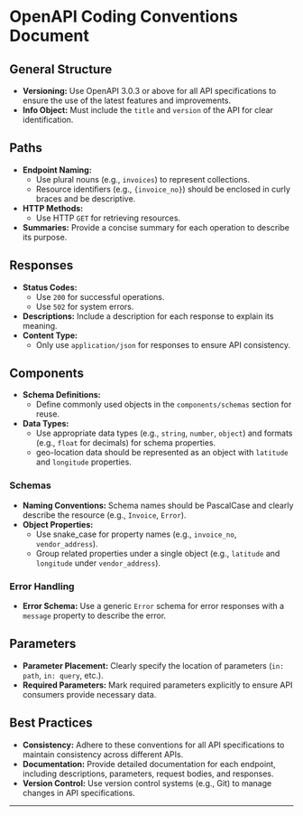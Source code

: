 # OpenAPI Coding Conventions Document

## General Structure

- **Versioning:** Use OpenAPI 3.0.3 or above for all API specifications to ensure the use of the latest features and improvements.
- **Info Object:** Must include the `title` and `version` of the API for clear identification.

## Paths

- **Endpoint Naming:**
    - Use plural nouns (e.g., `invoices`) to represent collections.
    - Resource identifiers (e.g., `{invoice_no}`) should be enclosed in curly braces and be descriptive.
- **HTTP Methods:**
    - Use HTTP `GET` for retrieving resources.
- **Summaries:** Provide a concise summary for each operation to describe its purpose.

## Responses

- **Status Codes:**
    - Use `200` for successful operations.
    - Use `502` for system errors.
- **Descriptions:** Include a description for each response to explain its meaning.
- **Content Type:**
    - Only use `application/json` for responses to ensure API consistency.

## Components

- **Schema Definitions:**
    - Define commonly used objects in the `components/schemas` section for reuse.
- **Data Types:**
    - Use appropriate data types (e.g., `string`, `number`, `object`) and formats (e.g., `float` for decimals) for schema properties.
    - geo-location data should be represented as an object with `latitude` and `longitude` properties.

### Schemas

- **Naming Conventions:** Schema names should be PascalCase and clearly describe the resource (e.g., `Invoice`, `Error`).
- **Object Properties:**
    - Use snake_case for property names (e.g., `invoice_no`, `vendor_address`).
    - Group related properties under a single object (e.g., `latitude` and `longitude` under `vendor_address`).

### Error Handling

- **Error Schema:** Use a generic `Error` schema for error responses with a `message` property to describe the error.

## Parameters

- **Parameter Placement:** Clearly specify the location of parameters (`in: path`, `in: query`, etc.).
- **Required Parameters:** Mark required parameters explicitly to ensure API consumers provide necessary data.

## Best Practices

- **Consistency:** Adhere to these conventions for all API specifications to maintain consistency across different APIs.
- **Documentation:** Provide detailed documentation for each endpoint, including descriptions, parameters, request bodies, and responses.
- **Version Control:** Use version control systems (e.g., Git) to manage changes in API specifications.

---

